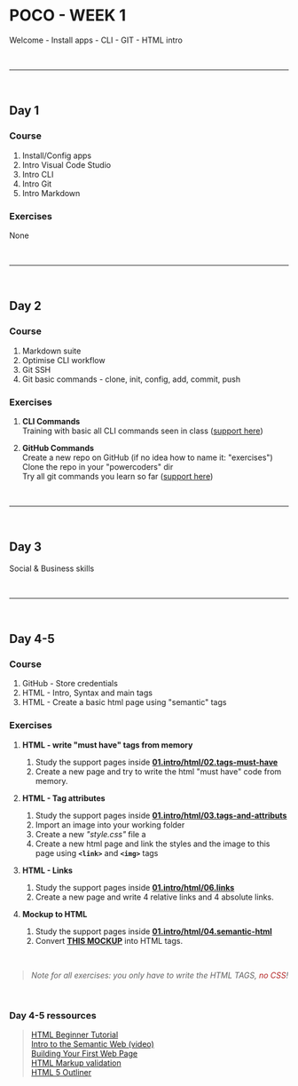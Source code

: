 # POCO - WEEK 1
Welcome - Install apps - CLI - GIT - HTML intro


<br>

---

<br>


## Day 1

### Course
1. Install/Config apps
2. Intro Visual Code Studio
3. Intro CLI
4. Intro Git
4. Intro Markdown

### Exercises
None


<br>

---

<br>


## Day 2

### Course
1. Markdown suite
2. Optimise CLI workflow
3. Git SSH
4. Git basic commands - clone, init, config, add, commit, push

### Exercises
1. **CLI Commands**<br>
    Training with basic all CLI commands seen in class ([support here](https://github.com/powercoders-lausanne/support/tree/master/CLI))

2. **GitHub Commands**<br>
    Create a new repo on GitHub (if no idea how to name it: "exercises")<br>
    Clone the repo in your "powercoders" dir<br>
    Try all git commands you learn so far  ([support here](https://github.com/powercoders-lausanne/support/tree/master/GITHUB))


<br>

---

<br>


## Day 3
Social & Business skills

<br>

---

<br>

## Day 4-5

### Course
1. GitHub - Store credentials
2. HTML - Intro, Syntax and main tags
3. HTML - Create a basic html page using "semantic" tags

### Exercises
1. **HTML - write "must have" tags from memory**<br>
    1. Study the support pages inside **[01.intro/html/02.tags-must-have](https://github.com/powercoders-lausanne/support/tree/master/HTML-CSS/01.intro/html/02.tags-must-have)**<br>
    2. Create a new page and try to write the html "must have" code from memory.

2. **HTML - Tag attributes**<br>
    1. Study the support pages inside **[01.intro/html/03.tags-and-attributs](https://github.com/powercoders-lausanne/support/tree/master/HTML-CSS/01.intro/html/03.tags-and-attributs)**<br>
    2. Import an image into your working folder<br>
    3. Create a new *"style.css"* file a<br>
    4. Create a new html page and link the styles and the image to this page using **`<link>`** and **`<img>`** tags

3. **HTML - Links**<br>
    1. Study the support pages inside **[01.intro/html/06.links](https://github.com/powercoders-lausanne/support/tree/master/HTML-CSS/01.intro/html/06.links)**<br>
    2. Create a new page and write 4 relative links and 4 absolute links.

4. **Mockup to HTML**<br>
    1. Study the support pages inside **[01.intro/html/04.semantic-html](https://github.com/powercoders-lausanne/support/tree/master/HTML-CSS/01.intro/html/04.semantic-html)**<br>
    2. Convert **[THIS MOCKUP](https://github.com/powercoders-lausanne/support/blob/master/HTML-CSS/01.intro/html/04.semantic-html/mockup-desktop.png)** into HTML tags.


 <br>
 
 > *Note for all exercises: you only have to write the HTML TAGS, <span style="color: firebrick;">no CSS</span>!*

<br>

 ### Day 4-5 ressources
 > [HTML Beginner Tutorial](https://htmldog.com/guides/html/)<br>
   [Intro to the Semantic Web (video)](https://www.youtube.com/watch?v=OGg8A2zfWKg)<br>
   [Building Your First Web Page](https://learn.shayhowe.com/html-css/building-your-first-web-page/)<br>
   [HTML Markup validation](https://validator.w3.org/#validate_by_input)<br>
   [HTML 5 Outliner](https://gsnedders.html5.org/outliner/)
